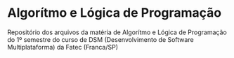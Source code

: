 # Algorítmo e Lógica de Programação

Repositório dos arquivos da matéria de Algorítmo e Lógica de Programação do 1º semestre do curso de DSM (Desenvolvimento de Software Multiplataforma) da Fatec (Franca/SP)
